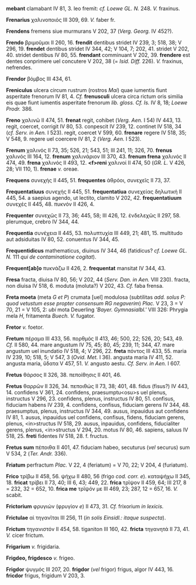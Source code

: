 **mebant** clamabant IV 81, 3. leo fremit: *cf. Loewe GL. N.* 248. *V.*
fraxinus.

**Frenarius** χαλινοποιός III 309, 69. *V.* faber fr.

**Frendens** fremens siue murmurans V 202, 37 (*Verg. Georg.* IV
452?).

**Frendo** βριμοῦμαι II 260, 16. **frendit** dentibus stridet IV 239, 3;
518, 38; V 296, 19. **frendet** dentibus stridet IV 344, 42; V 104, 7;
202, 41. stridet V 202, 40. stridet dentibus IV 80, 55. **frendant**
comminuant V 202, 39. **frendere** est dentes conprimere uel concutere V
202, 38 (= *Isid. Diff.* 226). *V.* fraxinus, nefrendes.

**Frendor** βόμβος III 434, 61.

**Freniculus** ulcera circum rustrum (rostros *Mai*) quae iumentis fiunt
asperitate frenorum IV 81, 4. *Cf.* **frenusculi** ulcera circa rictum
oris similia eis quae fiunt iumentis asperitate frenorum *lib. gloss.
Cf. Is.* IV 8, 18; *Loewe Prodr.* 386.

**Freno** χαλινῶ II 474, 51. **frenat** regit, cohibet (*Verg. Aen.* I
54) IV 443, 13. regit, coercet, corrigit IV 80, 53. conpescit IV 239,
12. continet IV 518, 34 (*cf. Serv. in Aen.* I 523). regit, coercet V
599, 60. **frenare** regere IV 518, 35; V 548, 9. regere uel coercere IV
81, 2 (*Verg. Aen.* I 523).

**Frenum** χαλινός II 73, 35; 526, 21; 543, 51; III 241, 11; 326, 70.
**frenus** χαλινός III 164, 12. **frenum** χαλινάριον III 370, 43.
**frenum frena** χαλινός II 474, 49. **frena** χαλινός II 493, 12.
**\<f\>reni** χαλινοί II 474, 50 (*GR. L.* V 426, 28; VII 110, 1).
**frenae** *v.* oreae.

**Frequens** συνεχής II 445, 51. **frequentes** ἀθρόοι, συνεχεῖς II 73,
37.

**Frequentatiuus** συνεχής II 445, 51. **frequentatiua** συνεχείας
δηλωτική II 445, 54. a saepius agendo, ut lectito, clamito V 202, 42.
**frequentatiuum** συνεχές II 445, 48. πυκνόν II 426, 4.

**Frequenter** συνεχῶς II 73, 36; 445, 58; III 426, 12. ἐνδελεχῶς II
297, 58. plerumque, crebro IV 344, 44.

**Frequentia** συνέχεια II 445, 53. πoλυπτυχία III 449, 21; 481, 15.
multitudo aut adsiduitas IV 80, 52. conuentus IV 344, 45.

**Frequentidicus** mathematicus, diuinus IV 344, 46 (fatidicus? *cf.
Loewe GL. N.* 111 *qui de contaminatione co­gitat*).

**Frequent[ab]o** πυκνάζω II 426, 2. **frequentat** mansitat IV 344,
43.

**Fresa** fracta, diuisa IV 80, 56; V 202, 44 (*Serv. Dan. in Aen.* VIII
230). fracta, non diuisa IV 518, 6. moduta (moluta?) V 202, 43. *Cf.*
faba frensa.

**Freta moeta** (meta *G et P*) crumata [uel] modulosa (subtilitas
*add. solus P: quod vetustum esse propter consensum RG negaverim*)
*Plac.* V 23, 3 = V 70, 21 = V 105, 2: *ubi* mota Deuerling *'Bayer.
Gymnasialbl.'* VIII 326: Phrygia mela *H*, fritamenta *Buech. V.*
fugator.

**Fretor** *v.* foetor.

**Fretum** πέραμα III 433, 56. πορθμός II 413, 46; 500, 22; 526, 20;
543, 49. *Cf.* II 580, 44. mare angustum IV 75, 45; 80, 45; 239, 11;
344, 47. mare angustum uel inundatio IV 518, 4; V 296, 22. **freta**
πόντος III 433, 55. maria IV 239, 10; 518, 5; V 547, 3 (*Ovid. Met.* I
36). angusta maria IV 411, 52. angusta maria, ὕδατα V 457, 51. *V.*
angusto aestu. *Cf. Serv. in Aen.* I 607.

**Fretus** θάρσος II 326, 38. πεποίθησις II 401, 46.

**Fretus** θαρρῶν II 326, 34. πεποιθώς II 73, 38; 401, 48. fidus
(fisus?) IV 443, 14. confidens V 361, 24. confidens, praesumptu\<osu\>s
uel plenus, instructus V 296, 23. confidens, plenus, instructus IV 80,
51. confisus, fiduciam habens IV 239, 4. confidens, confisus, fiduciam
gerens IV 344, 48. praesumptus, plenus, instructus IV 344, 49. ausus,
inpauidus aut confidens IV 81, 1. ausus, inpauidus uel confidens,
confisus, fidens, fiduciam gerens, plenus, \<in\>structus IV 518, 29.
ausus, inpauidus, confidens, fiducialiter gerens, plenus, \<in\>structus
V 294, 20. motus IV 80, 46. sapiens, saluus IV 518, 25. **freti**
fidentes IV 518, 28. f. fructus.

**Fretus sum** πέποιθα II 401, 47. fiduciam habeo, secuturus (*vel*
securus) sum V 534, 2 (*Ter. Andr.* 336).

**Friatum** perfractum *Plac.* V 22, 4 (feriatum) = V 70, 22; V 204, 4
(furiatum).

**Frico** τρίβω II 458, 56. ψήχω II 480, 56 (frigo *cod. corr. e*).
καταψήχω II 345, 18. **fricat** τρίβει II 73, 40; III 6, 43; 449, 22.
**frica** τρῖψον II 459, 64; III 217, 8 = 232, 32 = 652, 10. **frica
me** τρῖψόν με III 469, 23; 287, 12 = 657, 16. *V.* scabit.

**Frictorium** φρυγιών (φρυγίον *e*) II 473, 31. *Cf.* frixorium *in
lexicis.*

**Frictulae** αἱ τηγανῖται III 256, 11 (*in solis Einsidl.: itaque
suspecta*).

**Frictum** τηγανιστόν II 454, 58. tiganiton III 160, 42. **fricta**
τηγανητά II 73, 41. *V.* cicer frictum.

**Frigarium** *v.* frigidaria.

**Frigdeo, frigdesco** *v.* frigeo.

**Frigdor** ψυγμός III 207, 20. **frigdor** (*vel* frigor) frigus, algor
IV 443, 16. **fricdor** frigus, frigidum V 203, 3.
